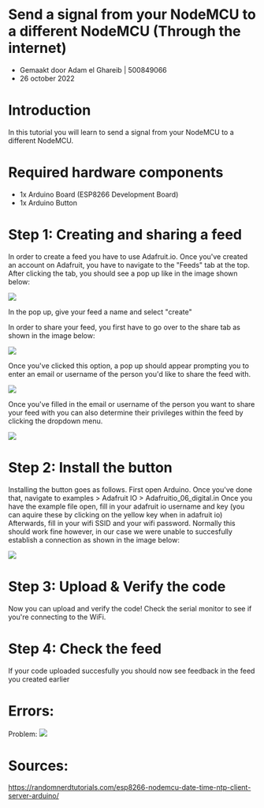 # Send a signal from your NodeMCU to a different NodeMCU (Through the internet)

- Gemaakt door Adam el Ghareib | 500849066
- 26 october 2022

# Introduction

In this tutorial you will learn to send a signal from your NodeMCU to a different NodeMCU.

# Required hardware components

- 1x Arduino Board (ESP8266 Development Board)
- 1x Arduino Button

# Step 1: Creating and sharing a feed

In order to create a feed you have to use Adafruit.io.
Once you've created an account on Adafruit, you have to navigate to the "Feeds" tab at the top.
After clicking the tab, you should see a pop up like in the image shown below:

<img src="/imagesiot/create_feed.png">

In the pop up, give your feed a name and select "create"

In order to share your feed, you first have to go over to the share tab as shown in the image below:

<img src="/imagesiot/feed_sharing.png">

Once you've clicked this option, a pop up should appear prompting you to enter an email or username of the person you'd like
to share the feed with.

<img src="/imagesiot/feed_sharing_2.png">

Once you've filled in the email or username of the person you want to share your feed with you can also determine their
privileges within the feed by clicking the dropdown menu.

<img src="/imagesiot/feed_sharing_3.png">

# Step 2: Install the button

Installing the button goes as follows. First open Arduino. Once you've done that, navigate to examples > Adafruit IO > Adafruitio_06_digital.in
Once you have the example file open, fill in your adafruit io username and key (you can aquire these by clicking on the yellow key when in adafruit io)
Afterwards, fill in your wifi SSID and your wifi password. Normally this should work fine however, in our case we were unable to succesfully
establish a connection as shown in the image below:

<img src="/imagesiot/connection_error.png">

# Step 3: Upload & Verify the code

Now you can upload and verify the code! Check the serial monitor to see if you're connecting to the WiFi.

# Step 4: Check the feed

If your code uploaded succesfully you should now see feedback in the feed you created earlier

# Errors:

Problem:
<img src="/imagesiot/connection_error.png">



# Sources:

https://randomnerdtutorials.com/esp8266-nodemcu-date-time-ntp-client-server-arduino/
